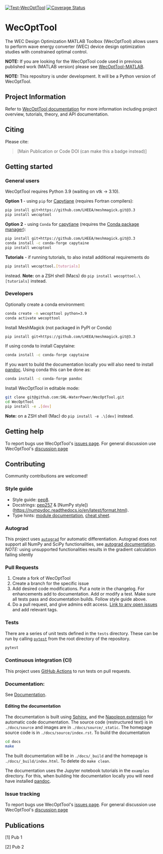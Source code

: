 [![Test-WecOptTool](https://github.com/SNL-WaterPower/WecOptTool/actions/workflows/python-package.yml/badge.svg)](https://github.com/SNL-WaterPower/WecOptTool/actions/workflows/python-package.yml)
[![Coverage Status](https://coveralls.io/repos/github/SNL-WaterPower/WecOptTool/badge.svg?branch=main)](https://coveralls.io/github/SNL-WaterPower/WecOptTool?branch=main)

# WecOptTool
The WEC Design Optimization MATLAB Toolbox (WecOptTool) allows users to perform
wave energy converter (WEC) device design optimization studies with constrained
optimal control.

**NOTE:** If you are looking for the WecOptTool code used in previous published work (MATLAB version) please see [WecOptTool-MATLAB](https://github.com/SNL-WaterPower/WecOptTool-MATLAB).

**NOTE:** This repository is under development. It will be a Python version of WecOptTool.

## Project Information
Refer to [WecOptTool documentation](https://snl-waterpower.github.io/WecOptTool/main/index.html) for more information including project overview, tutorials, theory, and API documentation.

## Citing
Please cite:
> [Main Publication or Code DOI (can make this a badge instead)]

## Getting started
### General users
WecOptTool requires Python 3.9 (waiting on vtk -> 3.10).

**Option 1** - using `pip` for [Capytiane](https://github.com/mancellin/capytaine) (requires Fortran compilers):

```bash
pip install git+https://github.com/LHEEA/meshmagick.git@3.3
pip install wecoptool
```

**Option 2** - using `Conda` for [capytiane](https://github.com/mancellin/capytaine) (requires the [Conda package manager](https://docs.conda.io/en/latest/)):

```bash
pip install git+https://github.com/LHEEA/meshmagick.git@3.3
conda install -c conda-forge capytaine
pip install wecoptool
```

**Tutorials** - if running tutorials, to also install additional requirements do

```bash
pip install wecopttool.[tutorials]
```

instead.
**Note:** on a ZSH shell (Macs) do `pip install wecopttool.\[tutorials]` instead.

### Developers
Optionally create a conda environment:

```bash
conda create -n wecopttool python=3.9
conda activate wecopttool
```

Install MeshMagick (not packaged in PyPI or Conda)

```bash
pip install git+https://github.com/LHEEA/meshmagick.git@3.3
```

If using conda to install Capytaine:

```bash
conda install -c conda-forge capytaine
```

If you want to build the documentation locally you will also need to install [pandoc](https://pandoc.org/installing.html).
Using conda this can be done as:

```bash
conda install -c conda-forge pandoc
```

Install WecOptTool in editable mode:

```bash
git clone git@github.com:SNL-WaterPower/WecOptTool.git
cd WecOptTool
pip install -e .[dev]
```

**Note:** on a ZSH shell (Mac) do `pip install -e .\[dev]` instead.

## Getting help
To report bugs use WecOptTool's [issues page](https://github.com/SNL-WaterPower/WecOptTool/issues).
For general discussion use WecOptTool's [discussion page](https://github.com/SNL-WaterPower/WecOptTool/discussions)

## Contributing
Community contributions are welcomed!

### Style guide
* Style guide: [pep8](https://www.python.org/dev/peps/pep-0008/).
* Docstrings: [pep257](https://www.python.org/dev/peps/pep-0257/) & [NumPy style])(https://numpydoc.readthedocs.io/en/latest/format.html).
* Type hints: [module documentation](https://docs.python.org/3/library/typing.html), [cheat sheet](https://mypy.readthedocs.io/en/stable/cheat_sheet_py3.html).

### Autograd
This project uses [`autograd`](https://github.com/HIPS/autograd) for automatic differentiation.
Autograd does not support all NumPy and SciPy functionalities, see [autograd documentation](https://github.com/HIPS/autograd/blob/master/docs/tutorial.md#supported-and-unsupported-parts-of-numpyscipy).
*NOTE:* using unsupported functionalities results in the gradient calculation failing silently

### Pull Requests
  1. Create a fork of WecOptTool
  2. Create a branch for the specific issue
  3. Add desired code modifications. Put a note in the changelog. For enhancements add to documentation. Add or modify a test. Make sure all tests pass and documentation builds. Follow style guide above.
  4. Do a pull request, and give admins edit access. [Link to any open issues](https://docs.github.com/en/issues/tracking-your-work-with-issues/linking-a-pull-request-to-an-issue) and add relevant tags.

### Tests
There are a series of unit tests defined in the `tests` directory.
These can be run by calling [`pytest`](https://pytest.org) from the root directory of the repository.

```bash
pytest
```

### Continuous integration (CI)
This project uses [GitHub Actions](https://docs.github.com/en/actions/learn-github-actions) to run tests on pull requests.

### Documentation:
See [Documentation](https://snl-waterpower.github.io/WecOptTool/main/index.html).

#### Editing the documentation
The documentation is built using [Sphinx](https://www.sphinx-doc.org/en/master/), and the [Napoleon extension](https://www.sphinx-doc.org/en/master/usage/extensions/napoleon.html) for automatic code documentation.
The source code (restructured text) is in `./docs/source` and images are in `./docs/source/_static`.
The homepage source code is in `./docs/source/index.rst`.
To build the documentation

```bash
cd docs
make
```

The built documentation will be in `./docs/_build` and the homepage is `./docs/_build/index.html`.
To delete do `make clean`.

The documentation uses the Jupyter notebook tutorials in the `examples` directory.
For this, when building hte documentation locally you will need have installed [pandoc](https://pandoc.org/installing.html).

### Issue tracking
To report bugs use WecOptTool's [issues page](https://github.com/SNL-WaterPower/WecOptTool/issues).
For general discussion use WecOptTool's [discussion page](https://github.com/SNL-WaterPower/WecOptTool/discussions)

## Publications
[1] Pub 1

[2] Pub 2
